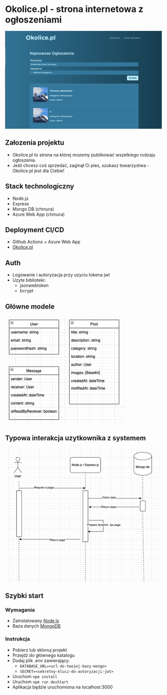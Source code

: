 # Okolice.pl - strona internetowa z ogłoszeniami

![strona glowna](public/images/strona-glowna.png)


## Załozenia projektu

* Okolice.pl to strona na której mozemy publikować wszelkiego rodzaju ogłoszenia. 
* Jeśli chcesz coś sprzedać, zaginął Ci pies, szukasz towarzystwa - Okolice.pl jest dla Ciebie!

## Stack technologiczny

* Node.js
* Express
* Mongo DB (chmura)
* Azure Web App (chmura)

## Deployment CI/CD

* Github Actions + Azure Web App
* [Okolice.pl](https://okolicepl.azurewebsites.net/)

## Auth
* Logowanie i autoryzacja przy uzyciu tokena jwt
* Uzyte biblioteki:
    * jsonwebtoken
    * bcrypt

## Główne modele
![diagram klas](public/images/diagram-klas.png)

## Typowa interakcja uzytkownika z systemem
![diagram interakcji](public/images/diagram-typowej-interakcji.png)

## Szybki start

### Wymagania
* Zainstalowany [Node.js](https://nodejs.org/en)
* Baza danych [MongoDB](https://www.mongodb.com/products/self-managed/community-edition)

### Instrukcja
* Pobierz lub sklonuj projekt
* Przejdź do głównego katalogu
* Dodaj plik .env zawierający:
    * `DATABASE_URL=<url-do-twojej-bazy-mongo>`
    * `SECRET=<sekretny-klucz-do-autoryzacji-jwt>`
* Uruchom `npm install`
* Uruchom `npm run devStart`
* Aplikacja będzie uruchomiona na localhost:3000
